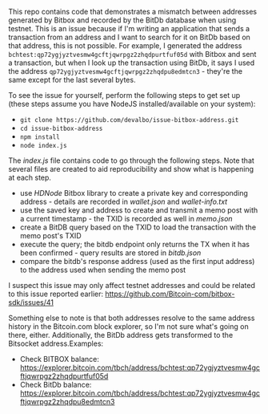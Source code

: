 This repo contains code that demonstrates a mismatch between addresses generated by Bitbox and recorded by the BitDb database when using testnet. This is an issue because if I'm writing an application that sends a transaction from an address and I want to search for it on BitDb based on that address, this is not possible. For example, I generated the address `bchtest:qp72ygjyztvesmw4gcftjqwrpgz2zhqdpurtfuf05d` with Bitbox and sent a transaction, but when I look up the transaction using BitDb, it says I used the address `qp72ygjyztvesmw4gcftjqwrpgz2zhqdpu8edmtcn3` - they're the same except for the last several bytes.

To see the issue for yourself, perform the following steps to get set up (these steps assume you have NodeJS installed/available on your system):
* `git clone https://github.com/devalbo/issue-bitbox-address.git`
* `cd issue-bitbox-address`
* `npm install`
* `node index.js`


The *index.js* file contains code to go through the following steps. Note that several files are created to aid reproducibility and show what is happening at each step.
* use *HDNode* Bitbox library to create a private key and corresponding address - details are recorded in _wallet.json_ and _wallet-info.txt_
* use the saved key and address to create and transmit a memo post with a current timestamp - the TXID is recorded as well in _memo.json_
* create a BitDB query based on the TXID to load the transaction with the memo post's TXID
* execute the query; the bitdb endpoint only returns the TX when it has been confirmed - query results are stored in _bitdb.json_
* compare the bitdb's response address (used as the first input address) to the address used when sending the memo post


I suspect this issue may only affect testnet addresses and could be related to this issue reported earlier: https://github.com/Bitcoin-com/bitbox-sdk/issues/41

Something else to note is that both addresses resolve to the same address history in the Bitcoin.com block explorer, so I'm not sure what's going on there, either. Additionally, the BitDb address gets transformed to the Bitsocket address.Examples:
* Check BITBOX balance: https://explorer.bitcoin.com/tbch/address/bchtest:qp72ygjyztvesmw4gcftjqwrpgz2zhqdpurtfuf05d
* Check BitDb balance: https://explorer.bitcoin.com/tbch/address/bchtest:qp72ygjyztvesmw4gcftjqwrpgz2zhqdpu8edmtcn3